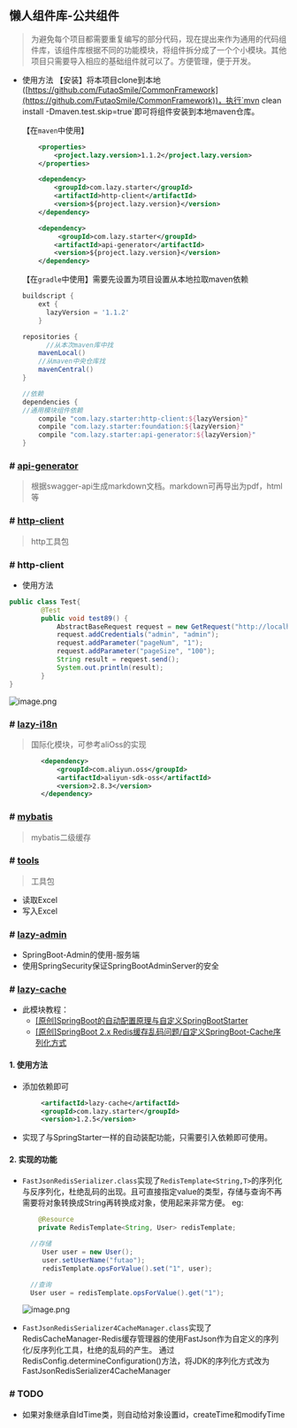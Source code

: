 ## 懒人组件库-公共组件

> 为避免每个项目都需要重复编写的部分代码，现在提出来作为通用的代码组件库，该组件库根据不同的功能模块，将组件拆分成了一个个小模块。其他项目只需要导入相应的基础组件就可以了。方便管理，便于开发。

- 使用方法
  【安装】将本项目clone到本地([https://github.com/FutaoSmile/CommonFramework](https://github.com/FutaoSmile/CommonFramework))，执行`mvn clean install -Dmaven.test.skip=true`即可将组件安装到本地maven仓库。

  【在`maven`中使用】

  ```xml
      <properties>
          <project.lazy.version>1.1.2</project.lazy.version>
      </properties>
  
      <dependency>
          <groupId>com.lazy.starter</groupId>
          <artifactId>http-client</artifactId>
          <version>${project.lazy.version}</version>
      </dependency>
  
      <dependency>
           <groupId>com.lazy.starter</groupId>
          <artifactId>api-generator</artifactId>
          <version>${project.lazy.version}</version>
      </dependency>
  ```

  【在`gradle`中使用】需要先设置为项目设置从本地拉取maven依赖

  ```gradle
  buildscript {
      ext {
      	lazyVersion = '1.1.2'
      }
  
  repositories {
   		//从本次maven库中找
      mavenLocal()
      //从maven中央仓库找
      mavenCentral()
  }
  
  //依赖
  dependencies {
  //通用模块组件依赖
      compile "com.lazy.starter:http-client:${lazyVersion}"
      compile "com.lazy.starter:foundation:${lazyVersion}"
      compile "com.lazy.starter:api-generator:${lazyVersion}"
  }
  
  ```
  
### # [api-generator](https://github.com/FutaoSmile/lazyStarter/tree/master/api-generator)

> 根据swagger-api生成markdown文档。markdown可再导出为pdf，html等

### # [http-client](https://github.com/FutaoSmile/lazyStarter/tree/master/http-client)
> http工具包

### # http-client
* 使用方法
```java
public class Test{
        @Test
        public void test89() {
            AbstractBaseRequest request = new GetRequest("http://localhost:8887/user/list");
            request.addCredentials("admin", "admin");
            request.addParameter("pageNum", "1");
            request.addParameter("pageSize", "100");
            String result = request.send();
            System.out.println(result);
        }
}
```
![image.png](https://upload-images.jianshu.io/upload_images/1846623-8b26a644e59cc546.png?imageMogr2/auto-orient/strip%7CimageView2/2/w/1240)

### # [lazy-i18n](https://github.com/FutaoSmile/LazyStarter/tree/master/lazy-i18n)
> 国际化模块，可参考aliOss的实现
```xml
        <dependency>
            <groupId>com.aliyun.oss</groupId>
            <artifactId>aliyun-sdk-oss</artifactId>
            <version>2.8.3</version>
        </dependency>
```

### # [mybatis](https://github.com/FutaoSmile/lazyStarter/tree/master/mybatis)

> mybatis二级缓存

### # [tools](https://github.com/FutaoSmile/lazyStarter/tree/master/tools) 

> 工具包

* 读取Excel
* 写入Excel

### # [lazy-admin](https://github.com/FutaoSmile/LazyStarter/tree/master/lazy-admin)
* SpringBoot-Admin的使用-服务端
* 使用SpringSecurity保证SpringBootAdminServer的安全
### # [lazy-cache](https://github.com/FutaoSmile/LazyStarter/tree/master/lazy-cache)
* 此模块教程：
    * [[原创]SpringBoot的自动配置原理与自定义SpringBootStarter](https://www.jianshu.com/p/d8c0dab9b56e)
    * [[原创]SpringBoot 2.x Redis缓存乱码问题/自定义SpringBoot-Cache序列化方式](https://www.jianshu.com/p/9b20a958a34b)
#### 1. 使用方法
* 添加依赖即可
```xml
        <artifactId>lazy-cache</artifactId>
        <groupId>com.lazy.starter</groupId>
        <version>1.2.5</version>
```
* 实现了与SpringStarter一样的自动装配功能，只需要引入依赖即可使用。

#### 2. 实现的功能
* `FastJsonRedisSerializer.class`实现了`RedisTemplate<String,T>`的序列化与反序列化，杜绝乱码的出现。且可直接指定value的类型，存储与查询不再需要将对象转换成String再转换成对象，使用起来非常方便。
    eg:
    ```java
        @Resource
        private RedisTemplate<String, User> redisTemplate;
  
      //存储
         User user = new User();
         user.setUserName("futao");
         redisTemplate.opsForValue().set("1", user);
  
      //查询
      User user = redisTemplate.opsForValue().get("1");
    ```
  ![image.png](https://upload-images.jianshu.io/upload_images/1846623-13bf1cd9bd443343.png?imageMogr2/auto-orient/strip%7CimageView2/2/w/1240)

  
* `FastJsonRedisSerializer4CacheManager.class`实现了RedisCacheManager-Redis缓存管理器的使用FastJson作为自定义的序列化/反序列化工具，杜绝的乱码的产生。
    通过RedisConfig.determineConfiguration()方法，将JDK的序列化方式改为FastJsonRedisSerializer4CacheManager
    
    
### # TODO
* 如果对象继承自IdTime类，则自动给对象设置id，createTime和modifyTime